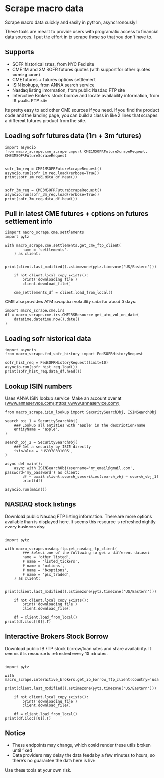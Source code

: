 # Scrape macro data
Scrape macro data quickly and easily in python, asynchronously!

These tools are meant to provide users with programatic access to financial data sources. I put the effort in to scrape these so that you don't have to.

## Supports
* SOFR historical rates, from NYC Fed site
* CME 1M and 3M SOFR futures quotes (with support for other quotes coming soon)
* CME futures + futures options settlement
* ISIN lookups, from ANNA search service
* Nasdaq listing information, from public Nasdaq FTP site
* Interactive Brokers stock borrow and locate availability information, from IB public FTP site

Its pretty easy to add other CME sources if you need. If you find the product code and the landing page, you can build a class in like 2 lines that scrapes a different futures product from the site.


## Loading sofr futures data (1m + 3m futures)
```python3
import asyncio
from macro_scrape.cme_scrape import CME1MSOFRFutureScrapeRequest, CME3MSOFRFutureScrapeRequest


sofr_1m_req = CME1MSOFRFutureScrapeRequest()
asyncio.run(sofr_1m_req.load(verbose=True))
print(sofr_1m_req.data_df.head())


sofr_3m_req = CME3MSOFRFutureScrapeRequest()
asyncio.run(sofr_3m_req.load(verbose=True))
print(sofr_3m_req.data_df.head())

```

## Pull in latest CME futures + options on futures settlement info
```python3
iimport macro_scrape.cme.settlements
import pytz

with macro_scrape.cme.settlements.get_cme_ftp_client(
        name = 'settlements',
    ) as client:

    print(client.last_modified().astimezone(pytz.timezone('US/Eastern')))

    if not client.local_copy_exists():
        print('downloading file')
        client.download_file()

    cme_settlements_df = client.load_from_local()
```

CME also provides ATM swaption volatility data for about 5 days:
```python3
import macro_scrape.cme.irs
df = macro_scrape.cme.irs.CMEIRSResource.get_atm_vol_on_date(
    datetime.datetime.now().date()
)
```


## Loading sofr historical data
```python3
import asyncio
from macro_scrape.fed_sofr_history import FedSOFRHistoryRequest

sofr_hist_req = FedSOFRHistoryRequest(limit=10)
asyncio.run(sofr_hist_req.load())
print(sofr_hist_req.data_df.head())

```

## Lookup ISIN numbers
Uses ANNA ISIN lookup service. Make an account over at [www.annaservice.com](https://www.annaservice.com/)
```python3
from macro_scrape.isin_lookup import SecuritySearchObj, ISINSearchObj

search_obj_1 = SecuritySearchObj(
    ### Lookup all entities with 'apple' in the description/name
    entityName = 'apple',
)

search_obj_2 = SecuritySearchObj(
    ### Get a security by ISIN directly
    isinValue = 'US0378331005',
)

async def main():
    async with ISINSearchObj(username='my_email@gmail.com', password='my_password') as client:
        df = await client.search_securities(search_obj = search_obj_1)
        print(df)

asyncio.run(main())
```

## NASDAQ stock listings
Download public Nasdaq FTP listing information. There are more options available than is displayed here. It seems this resource is refreshed nightly every business day.
```python3

import pytz

with macro_scrape.nasdaq.ftp.get_nasdaq_ftp_client(
        ### Select one of the following to get a different dataset
        name = 'other_listed',
        # name = 'listed_tickers',
        # name = 'options',
        # name = 'bxoptions',
        # name = 'psx_traded',
    ) as client:

    print(client.last_modified().astimezone(pytz.timezone('US/Eastern')))

    if not client.local_copy_exists():
        print('downloading file')
        client.download_file()

    df = client.load_from_local()
print(df.iloc[[0]].T)
```


## Interactive Brokers Stock Borrow
Download public IB FTP stock borrow/loan rates and share availability. It seems this resource is refreshed every 15 minutes.
```python3

import pytz

with macro_scrape.interactive_brokers.get_ib_borrow_ftp_client(country='usa'):
    print(client.last_modified().astimezone(pytz.timezone('US/Eastern')))

    if not client.local_copy_exists():
        print('downloading file')
        client.download_file()

    df = client.load_from_local()
print(df.iloc[[0]].T)
```



## Notice
* These endpoints may change, which could render these utils broken until fixed
* Data providers may delay the data feeds by a few minutes to hours, so there's no guarantee the data here is live

Use these tools at your own risk.
